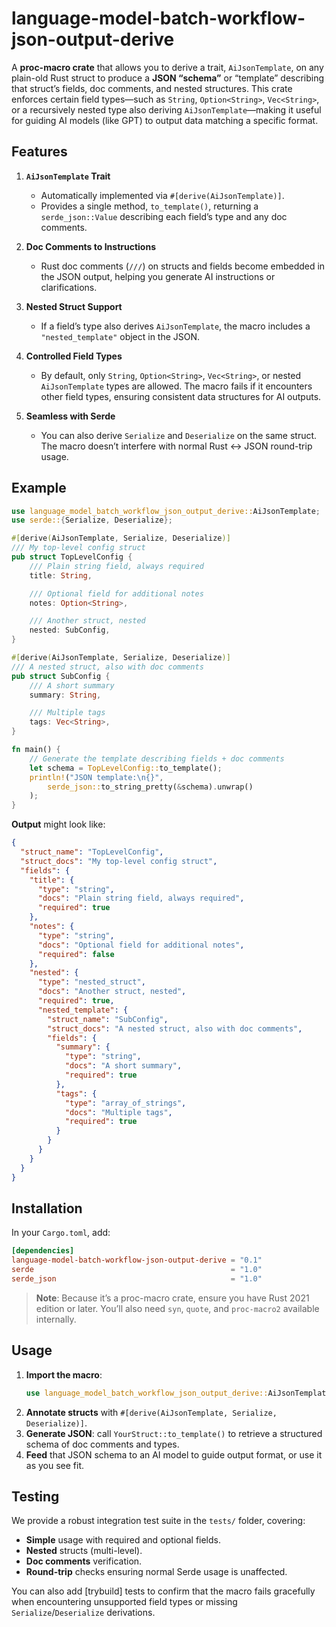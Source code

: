 # language-model-batch-workflow-json-output-derive

A **proc-macro crate** that allows you to derive a trait, `AiJsonTemplate`, on any plain-old Rust struct to produce a **JSON “schema”** or “template” describing that struct’s fields, doc comments, and nested structures. This crate enforces certain field types—such as `String`, `Option<String>`, `Vec<String>`, or a recursively nested type also deriving `AiJsonTemplate`—making it useful for guiding AI models (like GPT) to output data matching a specific format.

## Features

1. **`AiJsonTemplate` Trait**  
   - Automatically implemented via `#[derive(AiJsonTemplate)]`.  
   - Provides a single method, `to_template()`, returning a `serde_json::Value` describing each field’s type and any doc comments.

2. **Doc Comments to Instructions**  
   - Rust doc comments (`///`) on structs and fields become embedded in the JSON output, helping you generate AI instructions or clarifications.

3. **Nested Struct Support**  
   - If a field’s type also derives `AiJsonTemplate`, the macro includes a `"nested_template"` object in the JSON.

4. **Controlled Field Types**  
   - By default, only `String`, `Option<String>`, `Vec<String>`, or nested `AiJsonTemplate` types are allowed. The macro fails if it encounters other field types, ensuring consistent data structures for AI outputs.

5. **Seamless with Serde**  
   - You can also derive `Serialize` and `Deserialize` on the same struct. The macro doesn’t interfere with normal Rust <-> JSON round-trip usage.

## Example

```rust
use language_model_batch_workflow_json_output_derive::AiJsonTemplate;
use serde::{Serialize, Deserialize};

#[derive(AiJsonTemplate, Serialize, Deserialize)]
/// My top-level config struct
pub struct TopLevelConfig {
    /// Plain string field, always required
    title: String,

    /// Optional field for additional notes
    notes: Option<String>,

    /// Another struct, nested
    nested: SubConfig,
}

#[derive(AiJsonTemplate, Serialize, Deserialize)]
/// A nested struct, also with doc comments
pub struct SubConfig {
    /// A short summary
    summary: String,

    /// Multiple tags
    tags: Vec<String>,
}

fn main() {
    // Generate the template describing fields + doc comments
    let schema = TopLevelConfig::to_template();
    println!("JSON template:\n{}",
        serde_json::to_string_pretty(&schema).unwrap()
    );
}
```

**Output** might look like:

```json
{
  "struct_name": "TopLevelConfig",
  "struct_docs": "My top-level config struct",
  "fields": {
    "title": {
      "type": "string",
      "docs": "Plain string field, always required",
      "required": true
    },
    "notes": {
      "type": "string",
      "docs": "Optional field for additional notes",
      "required": false
    },
    "nested": {
      "type": "nested_struct",
      "docs": "Another struct, nested",
      "required": true,
      "nested_template": {
        "struct_name": "SubConfig",
        "struct_docs": "A nested struct, also with doc comments",
        "fields": {
          "summary": {
            "type": "string",
            "docs": "A short summary",
            "required": true
          },
          "tags": {
            "type": "array_of_strings",
            "docs": "Multiple tags",
            "required": true
          }
        }
      }
    }
  }
}
```

## Installation

In your `Cargo.toml`, add:

```toml
[dependencies]
language-model-batch-workflow-json-output-derive = "0.1"
serde                                            = "1.0"
serde_json                                       = "1.0"
```

> **Note**: Because it’s a proc-macro crate, ensure you have Rust 2021 edition or later. You’ll also need `syn`, `quote`, and `proc-macro2` available internally.

## Usage

1. **Import the macro**: 
   ```rust
   use language_model_batch_workflow_json_output_derive::AiJsonTemplate;
   ```
2. **Annotate structs** with `#[derive(AiJsonTemplate, Serialize, Deserialize)]`.
3. **Generate JSON**: call `YourStruct::to_template()` to retrieve a structured schema of doc comments and types.  
4. **Feed** that JSON schema to an AI model to guide output format, or use it as you see fit.

## Testing

We provide a robust integration test suite in the `tests/` folder, covering:

- **Simple** usage with required and optional fields.
- **Nested** structs (multi-level).
- **Doc comments** verification.
- **Round-trip** checks ensuring normal Serde usage is unaffected.

You can also add [trybuild] tests to confirm that the macro fails gracefully when encountering unsupported field types or missing `Serialize`/`Deserialize` derivations.
